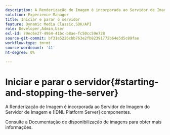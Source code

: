 ```yaml
---
description: A Renderização de Imagem é incorporada ao Servidor de Imagem do Servidor de Imagem e [!DNL Platform Server] componentes.
solution: Experience Manager
title: Iniciar e parar o servidor
feature: Dynamic Media Classic,SDK/API
role: Developer,Admin,User
exl-id: 79ec6e27-4964-41bc-b8ae-fc50cc59e728
source-git-commit: bf31e5226cbb763e2fb82391772b64e5d5c89fae
workflow-type: tm+mt
source-wordcount: '41'
ht-degree: 0%

---
```


# Iniciar e parar o servidor{#starting-and-stopping-the-server}

A Renderização de Imagem é incorporada ao Servidor de Imagem do Servidor de Imagem e [!DNL Platform Server] componentes.

Consulte a Documentação de disponibilização de imagens para obter mais informações.
